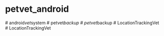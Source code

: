 # petvet_android
#   a n d r o i d _ v e t _ s y s t e m  
 #   p e t v e t _ b a c k u p  
 #   p e t v e t _ b a c k u p  
 #   L o c a t i o n T r a c k i n g V e t  
 #   L o c a t i o n T r a c k i n g V e t  
 
